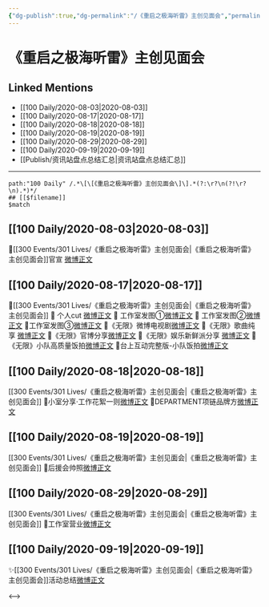 ```yaml
---
{"dg-publish":true,"dg-permalink":"/《重启之极海听雷》主创见面会","permalink":"/《重启之极海听雷》主创见面会/","created":"2023-04-06T22:48:52.000+08:00","updated":"2023-04-10T16:01:51.000+08:00"}
---
```


# 《重启之极海听雷》主创见面会

## Linked Mentions
- [[100 Daily/2020-08-03\|2020-08-03]]
- [[100 Daily/2020-08-17\|2020-08-17]]
- [[100 Daily/2020-08-18\|2020-08-18]]
- [[100 Daily/2020-08-19\|2020-08-19]]
- [[100 Daily/2020-08-29\|2020-08-29]]
- [[100 Daily/2020-09-19\|2020-09-19]]
- [[Publish/资讯站盘点总结汇总\|资讯站盘点总结汇总]]


---

```expander
path:"100 Daily" /.*\[\[《重启之极海听雷》主创见面会\]\].*(?:\r?\n(?!\r?\n).*)*/
## [[$filename]]
$match
```
## [[100 Daily/2020-08-03\|2020-08-03]]
🌟[[300 Events/301 Lives/《重启之极海听雷》主创见面会\|《重启之极海听雷》主创见面会]]官宣 [微博正文](https://m.weibo.cn/6466290670/4533859301988285)

## [[100 Daily/2020-08-17\|2020-08-17]]
🌟[[300 Events/301 Lives/《重启之极海听雷》主创见面会\|《重启之极海听雷》主创见面会]]
🌱 个人cut [微博正文](https://m.weibo.cn/6466290670/4539021928179025)
🌱 工作室发图①[微博正文](https://m.weibo.cn/6466290670/4539050583922198)
🌱 工作室发图②[微博正文](https://m.weibo.cn/6466290670/4538982656118806)
🌱工作室发图③[微博正文](https://m.weibo.cn/6466290670/4539058423072286)
🌱《无限》微博电视剧[微博正文](https://m.weibo.cn/6466290670/4539003611382043)
🌱《无限》歌曲纯享 [微博正文](https://m.weibo.cn/6466290670/4539007310505626)
🌱《无限》官博分享[微博正文](https://m.weibo.cn/6466290670/4539012927468252)
🌱《无限》娱乐新鲜派分享 [微博正文](https://m.weibo.cn/6466290670/4539013761873318)
🌱《无限》小队高质量饭拍[微博正文](https://m.weibo.cn/6466290670/4539105893941869)
🌱台上互动完整版-小队饭拍[微博正文](https://m.weibo.cn/6466290670/4539187800309937)
## [[100 Daily/2020-08-18\|2020-08-18]]
[[300 Events/301 Lives/《重启之极海听雷》主创见面会\|《重启之极海听雷》主创见面会]]
💫小室分享·工作花絮一则[微博正文](https://m.weibo.cn/6466290670/4539398333142609)
💫DEPARTMENT项链品牌方[微博正文](https://m.weibo.cn/6466290670/4539401810742274)
## [[100 Daily/2020-08-19\|2020-08-19]]
[[300 Events/301 Lives/《重启之极海听雷》主创见面会\|《重启之极海听雷》主创见面会]]
🌟后援会帅照[微博正文](https://m.weibo.cn/6466290670/4539623793494969)
## [[100 Daily/2020-08-29\|2020-08-29]]
[[300 Events/301 Lives/《重启之极海听雷》主创见面会\|《重启之极海听雷》主创见面会]]
🎊工作室营业[微博正文](https://m.weibo.cn/6466290670/4543306711702178)
## [[100 Daily/2020-09-19\|2020-09-19]]
✨[[300 Events/301 Lives/《重启之极海听雷》主创见面会\|《重启之极海听雷》主创见面会]]活动总结[微博正文](https://m.weibo.cn/6466290670/4550805674526076)

<-->